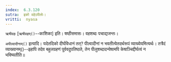 ```yaml
---
index:  6.3.120
sutra:  इको वहेऽपीलोः।
vritti:  nyasa
---
```


`ऋषीवहः` [`ऋषीवहम्()`--काशिका] इति। षष्ठीसमासः। वहशब्दः पचाद्यजन्तः। 

`अपील्वादीनाम्()` इत्यादि। यदेतदिको दीर्घविधानं तत्? पील्वादीनां न भवतीत्येतदर्थरूपं व्याख्येयमित्यर्थः। तत्रैदं व्याख्यानम्()--इहापि तदेव बहुलग्रहणं पूर्ववदुपतिष्ठते, तेन पीलुशब्दादन्येषामपि केषाञ्चिद्दीर्घत्वं न भविष्यतीति॥
